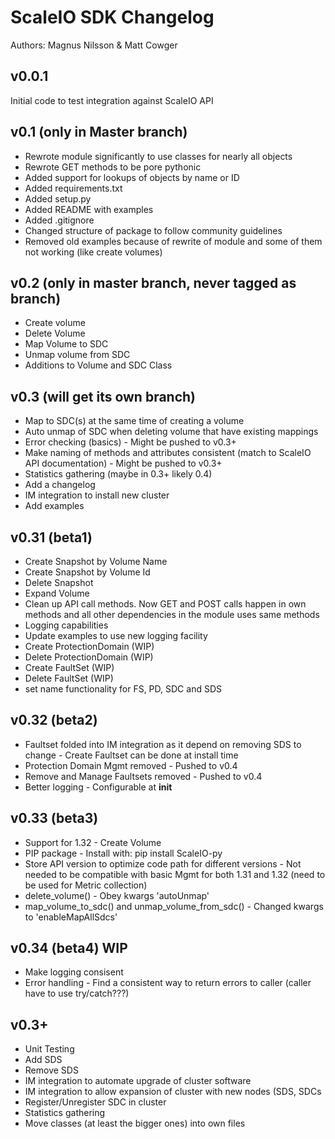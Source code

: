 # ScaleIO SDK Changelog

Authors: Magnus Nilsson & Matt Cowger

## v0.0.1
Initial code to test integration against ScaleIO API

## v0.1 (only in Master branch)
* Rewrote module significantly to use classes for nearly all objects
* Rewrote GET methods to be pore pythonic
* Added support for lookups of objects by name or ID
* Added requirements.txt
* Added setup.py
* Added README with examples
* Added .gitignore
* Changed structure of package to follow community guidelines
* Removed old examples because of rewrite of module and some of them not working (like create volumes)

## v0.2 (only in master branch, never tagged as branch)
* Create volume
* Delete Volume
* Map Volume to SDC
* Unmap volume from SDC
* Additions to Volume and SDC Class

## v0.3 (will get its own branch)
* Map to SDC(s) at the same time of creating a volume
* Auto unmap of SDC when deleting volume that have existing mappings
* Error checking (basics) - Might be pushed to v0.3+
* Make naming of methods and attributes consistent (match to ScaleIO API documentation) - Might be pushed to v0.3+
* Statistics gathering (maybe in 0.3+ likely 0.4)
* Add a changelog
* IM integration to install new cluster
* Add examples

## v0.31 (beta1)
* Create Snapshot by Volume Name
* Create Snapshot by Volume Id
* Delete Snapshot
* Expand Volume
* Clean up API call methods. Now GET and POST calls happen in own methods and all other dependencies in the module uses same methods
* Logging capabilities
* Update examples to use new logging facility
* Create ProtectionDomain (WIP)
* Delete ProtectionDomain (WIP)
* Create FaultSet (WIP)
* Delete FaultSet (WIP)
* set name functionality for FS, PD, SDC and SDS 

## v0.32 (beta2)
* Faultset folded into IM integration as it depend on removing SDS to change - Create Faultset can be done at install time
* Protection Domain Mgmt removed - Pushed to v0.4
* Remove and Manage Faultsets removed - Pushed to v0.4
* Better logging - Configurable at __init__

## v0.33 (beta3)
* Support for 1.32 - Create Volume
* PIP package - Install with: pip install ScaleIO-py
* Store API version to optimize code path for different versions - Not needed to be compatible with basic Mgmt for both 1.31 and 1.32 (need to be used for Metric collection)
* delete_volume() - Obey kwargs 'autoUnmap'
* map_volume_to_sdc() and unmap_volume_from_sdc() - Changed kwargs to 'enableMapAllSdcs'

## v0.34 (beta4) WIP
* Make logging consisent
* Error handling - Find a consistent way to return errors to caller (caller have to use try/catch???)

## v0.3+
* Unit Testing
* Add SDS
* Remove SDS
* IM integration to automate upgrade of cluster software
* IM integration to allow expansion of cluster with new nodes (SDS, SDCs
* Register/Unregister SDC in cluster
* Statistics gathering
* Move classes (at least the bigger ones) into own files

